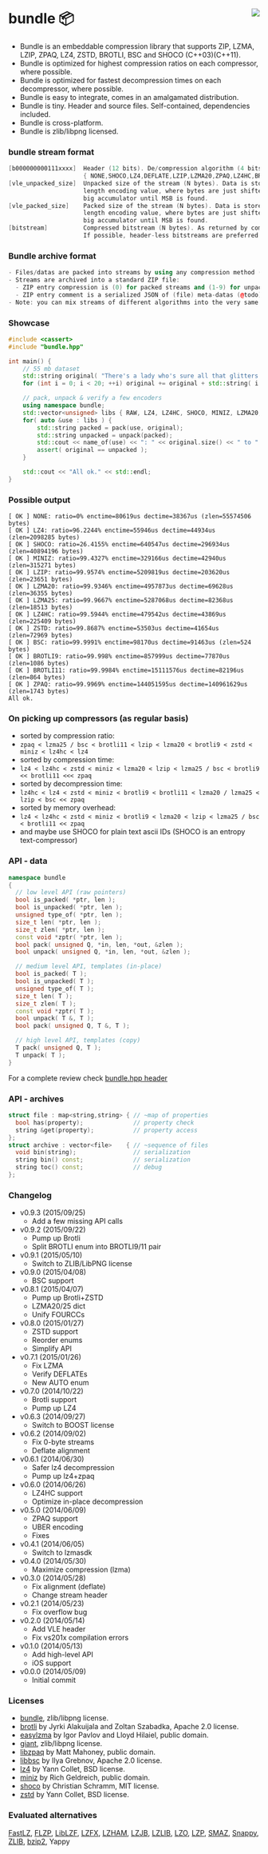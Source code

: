 # bundle :package: <a href="https://travis-ci.org/r-lyeh/bundle"><img src="https://api.travis-ci.org/r-lyeh/bundle.svg?branch=master" align="right" /></a>

- Bundle is an embeddable compression library that supports ZIP, LZMA, LZIP, ZPAQ, LZ4, ZSTD, BROTLI, BSC and SHOCO (C++03)(C++11).
- Bundle is optimized for highest compression ratios on each compressor, where possible.
- Bundle is optimized for fastest decompression times on each decompressor, where possible.
- Bundle is easy to integrate, comes in an amalgamated distribution.
- Bundle is tiny. Header and source files. Self-contained, dependencies included.
- Bundle is cross-platform.
- Bundle is zlib/libpng licensed.

### bundle stream format
```c++
[b000000000111xxxx]  Header (12 bits). De/compression algorithm (4 bits)
                     { NONE,SHOCO,LZ4,DEFLATE,LZIP,LZMA20,ZPAQ,LZ4HC,BROTLI9,ZSTD,LZMA25,BSC,BROTLI11 }.
[vle_unpacked_size]  Unpacked size of the stream (N bytes). Data is stored in a variable
                     length encoding value, where bytes are just shifted and added into a
                     big accumulator until MSB is found.
[vle_packed_size]    Packed size of the stream (N bytes). Data is stored in a variable
                     length encoding value, where bytes are just shifted and added into a
                     big accumulator until MSB is found.
[bitstream]          Compressed bitstream (N bytes). As returned by compressor.
                     If possible, header-less bitstreams are preferred.
```

### Bundle archive format
```c++
- Files/datas are packed into streams by using any compression method (see above)
- Streams are archived into a standard ZIP file:
  - ZIP entry compression is (0) for packed streams and (1-9) for unpacked streams.
  - ZIP entry comment is a serialized JSON of (file) meta-datas (@todo).
- Note: you can mix streams of different algorithms into the very same ZIP archive.
```

### Showcase
```c++
#include <cassert>
#include "bundle.hpp"

int main() {
    // 55 mb dataset
    std::string original( "There's a lady who's sure all that glitters is gold" );
    for (int i = 0; i < 20; ++i) original += original + std::string( i + 1, 32 + i );

    // pack, unpack & verify a few encoders
    using namespace bundle;
    std::vector<unsigned> libs { RAW, LZ4, LZ4HC, SHOCO, MINIZ, LZMA20, LZIP, LZMA25, BROTLI9, BROTLI11, ZSTD, BSC };
    for( auto &use : libs ) {
        std::string packed = pack(use, original);
        std::string unpacked = unpack(packed);
        std::cout << name_of(use) << ": " << original.size() << " to " << packed.size() << " bytes" << std::endl;
        assert( original == unpacked );
    }

    std::cout << "All ok." << std::endl;
}
```

### Possible output
```
[ OK ] NONE: ratio=0% enctime=80619us dectime=38367us (zlen=55574506 bytes)
[ OK ] LZ4: ratio=96.2244% enctime=55946us dectime=44934us (zlen=2098285 bytes)
[ OK ] SHOCO: ratio=26.4155% enctime=640547us dectime=296934us (zlen=40894196 bytes)
[ OK ] MINIZ: ratio=99.4327% enctime=329166us dectime=42940us (zlen=315271 bytes)
[ OK ] LZIP: ratio=99.9574% enctime=5209819us dectime=203620us (zlen=23651 bytes)
[ OK ] LZMA20: ratio=99.9346% enctime=4957873us dectime=69628us (zlen=36355 bytes)
[ OK ] LZMA25: ratio=99.9667% enctime=5287068us dectime=82368us (zlen=18513 bytes)
[ OK ] LZ4HC: ratio=99.5944% enctime=479542us dectime=43869us (zlen=225409 bytes)
[ OK ] ZSTD: ratio=99.8687% enctime=53503us dectime=41654us (zlen=72969 bytes)
[ OK ] BSC: ratio=99.9991% enctime=98170us dectime=91463us (zlen=524 bytes)
[ OK ] BROTLI9: ratio=99.998% enctime=857999us dectime=77870us (zlen=1086 bytes)
[ OK ] BROTLI11: ratio=99.9984% enctime=15111576us dectime=82196us (zlen=864 bytes)
[ OK ] ZPAQ: ratio=99.9969% enctime=144051595us dectime=140961629us (zlen=1743 bytes)
All ok.
```

### On picking up compressors (as regular basis)
- sorted by compression ratio:
- `zpaq < lzma25 / bsc < brotli11 < lzip < lzma20 < brotli9 < zstd < miniz < lz4hc < lz4`
- sorted by compression time:
- `lz4 < lz4hc < zstd < miniz < lzma20 < lzip < lzma25 / bsc < brotli9 << brotli11 <<< zpaq`
- sorted by decompression time:
- `lz4hc < lz4 < zstd < miniz < brotli9 < brotli11 < lzma20 / lzma25 < lzip < bsc << zpaq`
- sorted by memory overhead:
- `lz4 < lz4hc < zstd < miniz < brotli9 < lzma20 < lzip < lzma25 / bsc < brotli11 << zpaq`
- and maybe use SHOCO for plain text ascii IDs (SHOCO is an entropy text-compressor)

### API - data
```c++
namespace bundle
{
  // low level API (raw pointers)
  bool is_packed( *ptr, len );
  bool is_unpacked( *ptr, len );
  unsigned type_of( *ptr, len );
  size_t len( *ptr, len );
  size_t zlen( *ptr, len );
  const void *zptr( *ptr, len );
  bool pack( unsigned Q, *in, len, *out, &zlen );
  bool unpack( unsigned Q, *in, len, *out, &zlen );

  // medium level API, templates (in-place)
  bool is_packed( T );
  bool is_unpacked( T );
  unsigned type_of( T );
  size_t len( T );
  size_t zlen( T );
  const void *zptr( T );
  bool unpack( T &, T );
  bool pack( unsigned Q, T &, T );

  // high level API, templates (copy)
  T pack( unsigned Q, T );
  T unpack( T );
}
```
For a complete review check [bundle.hpp header](bundle.hpp)

### API - archives
```c++
struct file : map<string,string> { // ~map of properties
  bool has(property);              // property check
  string &get(property);           // property access
};
struct archive : vector<file>    { // ~sequence of files
  void bin(string);                // serialization
  string bin() const;              // serialization
  string toc() const;              // debug
};
```

### Changelog
- v0.9.3 (2015/09/25)
  - Add a few missing API calls
- v0.9.2 (2015/09/22)
  - Pump up Brotli
  - Split BROTLI enum into BROTLI9/11 pair
- v0.9.1 (2015/05/10)
  - Switch to ZLIB/LibPNG license
- v0.9.0 (2015/04/08)
  - BSC support
- v0.8.1 (2015/04/07)
  - Pump up Brotli+ZSTD
  - LZMA20/25 dict
  - Unify FOURCCs
- v0.8.0 (2015/01/27)
  - ZSTD support
  - Reorder enums
  - Simplify API
- v0.7.1 (2015/01/26)
  - Fix LZMA
  - Verify DEFLATEs
  - New AUTO enum
- v0.7.0 (2014/10/22)
  - Brotli support
  - Pump up LZ4
- v0.6.3 (2014/09/27)
  - Switch to BOOST license
- v0.6.2 (2014/09/02)
  - Fix 0-byte streams
  - Deflate alignment
- v0.6.1 (2014/06/30)
  - Safer lz4 decompression
  - Pump up lz4+zpaq
- v0.6.0 (2014/06/26)
  - LZ4HC support
  - Optimize in-place decompression
- v0.5.0 (2014/06/09)
  - ZPAQ support
  - UBER encoding
  - Fixes
- v0.4.1 (2014/06/05)
  - Switch to lzmasdk
- v0.4.0 (2014/05/30)
  - Maximize compression (lzma)
- v0.3.0 (2014/05/28)
  - Fix alignment (deflate)
  - Change stream header
- v0.2.1 (2014/05/23)
  - Fix overflow bug
- v0.2.0 (2014/05/14)
  - Add VLE header
  - Fix vs201x compilation errors
- v0.1.0 (2014/05/13)
  - Add high-level API
  - iOS support
- v0.0.0 (2014/05/09)
  - Initial commit

### Licenses
- [bundle](https://github.com/r-lyeh/bundle), zlib/libpng license.
- [brotli](https://github.com/google/brotli) by Jyrki Alakuijala and Zoltan Szabadka, Apache 2.0 license.
- [easylzma](https://github.com/lloyd/easylzma) by Igor Pavlov and Lloyd Hilaiel, public domain.
- [giant](https://githhub.com/r-lyeh/giant), zlib/libpng license.
- [libzpaq](https://github.com/zpaq/zpaq) by Matt Mahoney, public domain.
- [libbsc](https://github.com/IlyaGrebnov/libbsc) by Ilya Grebnov, Apache 2.0 license.
- [lz4](https://github.com/Cyan4973/lz4) by Yann Collet, BSD license.
- [miniz](https://code.google.com/p/miniz/) by Rich Geldreich, public domain.
- [shoco](https://github.com/Ed-von-Schleck/shoco) by Christian Schramm, MIT license.
- [zstd](https://github.com/Cyan4973/zstd) by Yann Collet, BSD license.

### Evaluated alternatives
[FastLZ](http://fastlz.org/), [FLZP](http://cs.fit.edu/~mmahoney/compression/#flzp), [LibLZF](http://freshmeat.net/projects/liblzf), [LZFX](https://code.google.com/p/lzfx/), [LZHAM](https://code.google.com/p/lzham/), [LZJB](http://en.wikipedia.org/wiki/LZJB), [LZLIB](http://www.nongnu.org/lzip/lzlib.html), [LZO](http://www.oberhumer.com/opensource/lzo/), [LZP](http://www.cbloom.com/src/index_lz.html), [SMAZ](https://github.com/antirez/smaz), [Snappy](https://code.google.com/p/snappy/), [ZLIB](http://www.zlib.net/), [bzip2](http://www.bzip2.org/), Yappy
